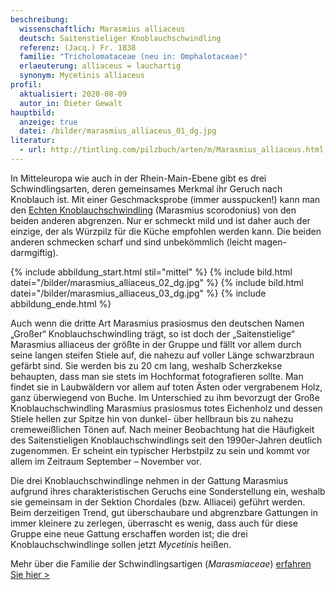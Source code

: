 ```yaml
---
beschreibung:
  wissenschaftlich: Marasmius alliaceus
  deutsch: Saitenstieliger Knoblauchschwindling
  referenz: (Jacq.) Fr. 1838
  familie: "Tricholomataceae (neu in: Omphalotaceae)"
  erlaeuterung: alliaceus = lauchartig
  synonym: Mycetinis alliaceus
profil:
  aktualisiert: 2020-08-09
  autor_in: Dieter Gewalt
hauptbild:
  anzeige: true
  datei: /bilder/marasmius_alliaceus_01_dg.jpg
literatur:
  - url: http://tintling.com/pilzbuch/arten/m/Marasmius_alliaceus.html
---
```

In Mitteleuropa wie auch in der Rhein-Main-Ebene gibt es drei Schwindlingsarten, deren gemeinsames Merkmal ihr Geruch nach Knoblauch ist. Mit einer Geschmacksprobe (immer ausspucken!) kann man den [Echten Knoblauchschwindling](/pilze/marasmius-scorodonius-echter-knoblauch-schwindling) (Marasmius scorodonius) von den beiden anderen abgrenzen. Nur er schmeckt mild und ist daher auch der einzige, der als Würzpilz für die Küche empfohlen werden kann. Die beiden anderen schmecken scharf und sind unbekömmlich (leicht magen-darmgiftig).

{% include abbildung_start.html stil="mittel" %}
{% include bild.html datei="/bilder/marasmius_alliaceus_02_dg.jpg" %}
{% include bild.html datei="/bilder/marasmius_alliaceus_03_dg.jpg" %}
{% include abbildung_ende.html %}

Auch  wenn die dritte Art Marasmius prasiosmus den deutschen Namen „Großer“ Knoblauchschwindling trägt, so ist doch der „Saitenstielige“ Marasmius alliaceus der größte in der Gruppe und fällt vor allem durch seine langen steifen Stiele auf, die nahezu auf voller Länge schwarzbraun gefärbt sind. Sie werden bis zu 20 cm lang, weshalb Scherzkekse behaupten, dass man sie stets im Hochformat fotografieren sollte. Man findet sie in Laubwäldern vor allem auf toten Ästen oder vergrabenem Holz, ganz überwiegend von Buche. Im Unterschied zu ihm bevorzugt der Große Knoblauchschwindling Marasmius prasiosmus totes Eichenholz und dessen Stiele hellen zur Spitze hin von dunkel- über hellbraun bis zu nahezu cremeweißlichen Tönen auf.
Nach meiner Beobachtung hat die Häufigkeit des Saitenstieligen Knoblauchschwindlings seit den 1990er-Jahren deutlich zugenommen. Er scheint ein typischer Herbstpilz zu sein und kommt vor allem im Zeitraum September – November vor.

Die drei Knoblauchschwindlinge nehmen in der Gattung Marasmius aufgrund ihres charakteristischen Geruchs eine Sonderstellung ein, weshalb sie gemeinsam in der Sektion Chordales (bzw. Alliacei) geführt werden. Beim derzeitigen Trend, gut überschaubare und abgrenzbare Gattungen in immer kleinere zu zerlegen, überrascht es wenig, dass auch für diese Gruppe eine neue Gattung erschaffen worden ist; die drei Knoblauchschwindlinge sollen jetzt *Mycetinis* heißen.

Mehr über die Familie der Schwindlingsartigen (*Marasmiaceae*) [erfahren Sie hier >](/verwandt/schwindlinge)